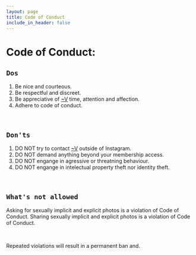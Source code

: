 ```yaml
---
layout: page
title: Code of Conduct
include_in_header: false
---
```


# Code of Conduct: 


## `Dos`

1. Be nice and courteous.
2. Be respectful and discreet.
3. Be appreciative of [~V](../v) time, attention and affection.
4. Adhere to code of conduct.

<br>

## `Don'ts`

1. DO NOT try to contact [~V](../v) outside of Instagram.
2. DO NOT demand anything beyond your membership access.
3. DO NOT engange in agressive or threatning behaviour.
3. DO NOT engange in intelectual property theft nor identity theft.

<br>

## `What's not allowed`

Asking for sexually implicit and explicit photos is a violation of Code of Conduct.
Sharing sexually implicit and explicit photos is a violation of Code of Conduct.

<br>

Repeated violations will result in a permanent ban and.



